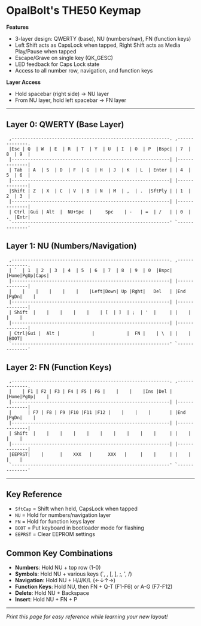 # OpalBolt's THE50 Keymap

**Features**
* 3-layer design: QWERTY (base), NU (numbers/nav), FN (function keys)
* Left Shift acts as CapsLock when tapped, Right Shift acts as Media Play/Pause when tapped
* Escape/Grave on single key (QK_GESC)
* LED feedback for Caps Lock state
* Access to all number row, navigation, and function keys

**Layer Access**
* Hold spacebar (right side) → NU layer
* From NU layer, hold left spacebar → FN layer

---

## Layer 0: QWERTY (Base Layer)
```
 ,-----------------------------------------------------------. ,--------------.
 |Esc | Q  | W  | E  | R  | T  | Y  | U  | I  | O  | P  |Bspc| | 7  | 8  | 9  |
 |-----------------------------------------------------------| |--------------|
 | Tab  | A  | S  | D  | F  | G  | H  | J  | K  | L  | Enter | | 4  | 5  | 6  |
 |-----------------------------------------------------------| |--------------|
 |Shift | Z  | X  | C  | V  | B  | N  | M  | ,  | .  |SftPly | | 1  | 2  | 3  |
 |-----------------------------------------------------------| |--------------|
 | Ctrl |Gui | Alt  |  NU+Spc  |     Spc    | -   | =  | /   | | 0  | .  |Entr|
 `-----------------------------------------------------------' `--------------'
```

## Layer 1: NU (Numbers/Navigation)
```
 ,-----------------------------------------------------------. ,--------------.
 | `  | 1  | 2  | 3  | 4  | 5  | 6  | 7  | 8  | 9  | 0  |Bspc| |Home|PgUp|Caps|
 |-----------------------------------------------------------| |--------------|
 |    |    |    |    |    |    |Left|Down| Up |Rght|   Del   | |End |PgDn|    |
 |-----------------------------------------------------------| |--------------|
 | Shift  |    |    |    |    |    | [  | ]  | ;  | '  |     | |    |    |    |
 |-----------------------------------------------------------| |--------------|
 | Ctrl|Gui |  Alt |            |            |  FN |    | \  | |    |    |BOOT|
 `-----------------------------------------------------------' `--------------'
```

## Layer 2: FN (Function Keys)
```
 ,-----------------------------------------------------------. ,--------------.
 |    | F1 | F2 | F3 | F4 | F5 | F6 |    |    |    |Ins |Del | |Home|PgUp|    |
 |-----------------------------------------------------------| |--------------|
 |      | F7 | F8 | F9 |F10 |F11 |F12 |    |    |    |       | |End |PgDn|    |
 |-----------------------------------------------------------| |--------------|
 | Shift  |    |    |    |    |    |    |    |    |    |     | |    |    |    |
 |-----------------------------------------------------------| |--------------|
 |EEPRST|    |      |    XXX   |      XXX   |     |    |     | |    |    |    |
 `-----------------------------------------------------------' `--------------'
```

---

## Key Reference
* `SftCap` = Shift when held, CapsLock when tapped
* `NU` = Hold for numbers/navigation layer
* `FN` = Hold for function keys layer
* `BOOT` = Put keyboard in bootloader mode for flashing
* `EEPRST` = Clear EEPROM settings

## Common Key Combinations
* **Numbers**: Hold NU + top row (1-0)
* **Symbols**: Hold NU + various keys (`, \, [, ], ;, ', /)
* **Navigation**: Hold NU + H/J/K/L (←↓↑→)
* **Function Keys**: Hold NU, then FN + Q-T (F1-F6) or A-G (F7-F12)
* **Delete**: Hold NU + Backspace
* **Insert**: Hold NU + FN + P

---
*Print this page for easy reference while learning your new layout!*
